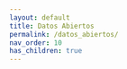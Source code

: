 ```yaml
---
layout: default
title: Datos Abiertos
permalink: /datos_abiertos/
nav_order: 10
has_children: true
---
```


